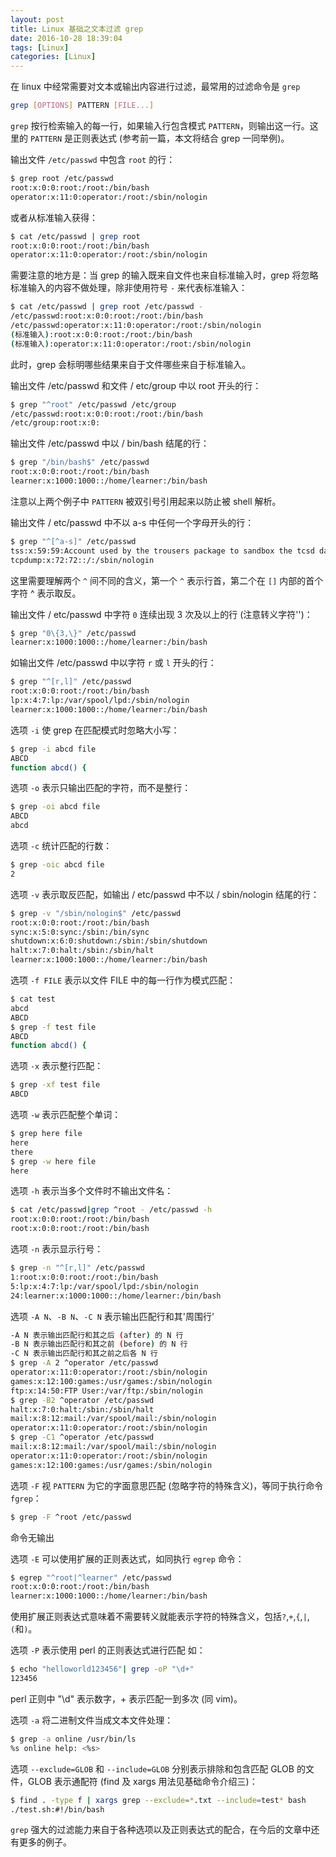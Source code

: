 ```yaml
---
layout: post
title: Linux 基础之文本过滤 grep
date: 2016-10-28 18:39:04
tags: [Linux]
categories: [Linux]
---
```


在 linux 中经常需要对文本或输出内容进行过滤，最常用的过滤命令是 `grep`

```bash
grep [OPTIONS] PATTERN [FILE...]
```

`grep` 按行检索输入的每一行，如果输入行包含模式 `PATTERN`，则输出这一行。这里的 `PATTERN` 是正则表达式 (参考前一篇，本文将结合 grep 一同举例)。

<!-- more -->

输出文件 `/etc/passwd` 中包含 `root` 的行：

```bash
$ grep root /etc/passwd
root:x:0:0:root:/root:/bin/bash
operator:x:11:0:operator:/root:/sbin/nologin
```

或者从标准输入获得：

```bash
$ cat /etc/passwd | grep root
root:x:0:0:root:/root:/bin/bash
operator:x:11:0:operator:/root:/sbin/nologin
```

需要注意的地方是：当 grep 的输入既来自文件也来自标准输入时，grep 将忽略标准输入的内容不做处理，除非使用符号 `-` 来代表标准输入：

```bash
$ cat /etc/passwd | grep root /etc/passwd -
/etc/passwd:root:x:0:0:root:/root:/bin/bash
/etc/passwd:operator:x:11:0:operator:/root:/sbin/nologin
(标准输入):root:x:0:0:root:/root:/bin/bash
(标准输入):operator:x:11:0:operator:/root:/sbin/nologin
```

此时，grep 会标明哪些结果来自于文件哪些来自于标准输入。

输出文件 /etc/passwd 和文件 / etc/group 中以 root 开头的行：

```bash
$ grep "^root" /etc/passwd /etc/group
/etc/passwd:root:x:0:0:root:/root:/bin/bash
/etc/group:root:x:0:
```

输出文件 /etc/passwd 中以 / bin/bash 结尾的行：

```bash
$ grep "/bin/bash$" /etc/passwd
root:x:0:0:root:/root:/bin/bash
learner:x:1000:1000::/home/learner:/bin/bash
```

注意以上两个例子中 `PATTERN` 被双引号引用起来以防止被 shell 解析。

输出文件 / etc/passwd 中不以 a-s 中任何一个字母开头的行：

```bash
$ grep "^[^a-s]" /etc/passwd
tss:x:59:59:Account used by the trousers package to sandbox the tcsd daemon:/dev/null:/sbin/nologin
tcpdump:x:72:72::/:/sbin/nologin
```

这里需要理解两个 `^` 间不同的含义，第一个 `^` 表示行首，第二个在 `[]` 内部的首个字符 ^ 表示取反。

输出文件 / etc/passwd 中字符 `0` 连续出现 3 次及以上的行 (注意转义字符'\')：

```bash
$ grep "0\{3,\}" /etc/passwd
learner:x:1000:1000::/home/learner:/bin/bash
```

如输出文件 /etc/passwd 中以字符 `r` 或 `l` 开头的行：

```bash
$ grep "^[r,l]" /etc/passwd
root:x:0:0:root:/root:/bin/bash
lp:x:4:7:lp:/var/spool/lpd:/sbin/nologin
learner:x:1000:1000::/home/learner:/bin/bash
```

选项 `-i` 使 grep 在匹配模式时忽略大小写：

```bash
$ grep -i abcd file
ABCD
function abcd() {
```

选项 `-o` 表示只输出匹配的字符，而不是整行：

```bash
$ grep -oi abcd file
ABCD
abcd
```

选项 `-c` 统计匹配的行数：

```bash
$ grep -oic abcd file
2
```

选项 `-v` 表示取反匹配，如输出 / etc/passwd 中不以 / sbin/nologin 结尾的行：

```bash
$ grep -v "/sbin/nologin$" /etc/passwd
root:x:0:0:root:/root:/bin/bash
sync:x:5:0:sync:/sbin:/bin/sync
shutdown:x:6:0:shutdown:/sbin:/sbin/shutdown
halt:x:7:0:halt:/sbin:/sbin/halt
learner:x:1000:1000::/home/learner:/bin/bash
```

选项 `-f FILE` 表示以文件 FILE 中的每一行作为模式匹配：

```bash
$ cat test
abcd
ABCD
$ grep -f test file
ABCD
function abcd() {
```

选项 `-x` 表示整行匹配：

```bash
$ grep -xf test file
ABCD
```

选项 `-w` 表示匹配整个单词：

```bash
$ grep here file
here
there
$ grep -w here file
here
```

选项 `-h` 表示当多个文件时不输出文件名：

```bash
$ cat /etc/passwd|grep ^root - /etc/passwd -h
root:x:0:0:root:/root:/bin/bash
root:x:0:0:root:/root:/bin/bash
```

选项 `-n` 表示显示行号：

```bash
$ grep -n "^[r,l]" /etc/passwd
1:root:x:0:0:root:/root:/bin/bash
5:lp:x:4:7:lp:/var/spool/lpd:/sbin/nologin
24:learner:x:1000:1000::/home/learner:/bin/bash
```

选项 `-A N`、`-B N`、`-C N` 表示输出匹配行和其'周围行'

```bash
-A N 表示输出匹配行和其之后 (after) 的 N 行
-B N 表示输出匹配行和其之前 (before) 的 N 行
-C N 表示输出匹配行和其之前之后各 N 行
$ grep -A 2 ^operator /etc/passwd
operator:x:11:0:operator:/root:/sbin/nologin
games:x:12:100:games:/usr/games:/sbin/nologin
ftp:x:14:50:FTP User:/var/ftp:/sbin/nologin
$ grep -B2 ^operator /etc/passwd   
halt:x:7:0:halt:/sbin:/sbin/halt
mail:x:8:12:mail:/var/spool/mail:/sbin/nologin
operator:x:11:0:operator:/root:/sbin/nologin
$ grep -C1 ^operator /etc/passwd  
mail:x:8:12:mail:/var/spool/mail:/sbin/nologin
operator:x:11:0:operator:/root:/sbin/nologin
games:x:12:100:games:/usr/games:/sbin/nologin
```

选项 `-F` 视 `PATTERN` 为它的字面意思匹配 (忽略字符的特殊含义)，等同于执行命令 `fgrep`：

```bash
$ grep -F ^root /etc/passwd
```

命令无输出

选项 `-E` 可以使用扩展的正则表达式，如同执行 `egrep` 命令：

```bash
$ egrep "^root|^learner" /etc/passwd
root:x:0:0:root:/root:/bin/bash
learner:x:1000:1000::/home/learner:/bin/bash
```

使用扩展正则表达式意味着不需要转义就能表示字符的特殊含义，包括`?`,`+`,`{`,`|`,`(`和`)`。

选项 `-P` 表示使用 perl 的正则表达式进行匹配
如：

```bash
$ echo "helloworld123456"| grep -oP "\d+"
123456
```

perl 正则中 "\d" 表示数字，+ 表示匹配一到多次 (同 vim)。

选项 `-a` 将二进制文件当成文本文件处理：

```bash
$ grep -a online /usr/bin/ls
%s online help: <%s>
```

选项 `--exclude=GLOB` 和 `--include=GLOB` 分别表示排除和包含匹配 GLOB 的文件，GLOB 表示通配符 (find 及 xargs 用法见基础命令介绍三)：

```bash
$ find . -type f | xargs grep --exclude=*.txt --include=test* bash
./test.sh:#!/bin/bash
```

`grep` 强大的过滤能力来自于各种选项以及正则表达式的配合，在今后的文章中还有更多的例子。
